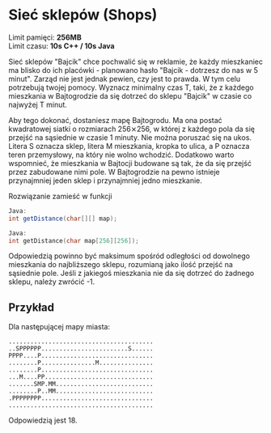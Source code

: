 # Sieć sklepów (Shops)

Limit pamięci: **256MB**  
Limit czasu: **10s C++ / 10s Java**

Sieć sklepów "Bajcik" chce pochwalić się w reklamie, że każdy mieszkaniec ma blisko do ich placówki - planowano hasło "Bajcik - dotrzesz do nas w 5 minut". 
Zarząd nie jest jednak pewien, czy jest to prawda. W tym celu potrzebują twojej pomocy.
Wyznacz minimalny czas T, taki, że z każdego mieszkania w Bajtogrodzie da się dotrzeć do sklepu "Bajcik" w czasie co najwyżej T minut.

Aby tego dokonać, dostaniesz mapę Bajtogrodu.
Ma ona postać kwadratowej siatki o rozmiarach 256⨯256, w której z każdego pola da się przejść na sąsiednie w czasie 1 minuty. Nie można poruszać się na ukos. 
Litera S oznacza sklep, litera M mieszkania, kropka to ulica, a P oznacza teren przemysłowy, na który nie wolno wchodzić. Dodatkowo warto wspomnieć, że mieszkania w Bajtocji budowane są tak, że da się przejść przez zabudowane nimi pole. 
W Bajtogrodzie na pewno istnieje przynajmniej jeden sklep i przynajmniej jedno mieszkanie.

Rozwiązanie zamieść w funkcji
```java
Java:
int getDistance(char[][] map);
```
```C++
Java:
int getDistance(char map[256][256]);
```
Odpowiedzią powinno być maksimum spośród odległości od dowolnego mieszkania do najbliższego sklepu, rozumianą jako ilość przejść na sąsiednie pole.
Jeśli z jakiegoś mieszkania nie da się dotrzeć do żadnego sklepu, należy zwrócić -1.

## Przykład
Dla następującej mapy miasta:
```
........................................
..SPPPPPP........................S......
PPPP....P...............................
........P...............M...............
........P...............................
...M....PP..............................
.......SMP.MM...........................
........P..MM...........................
.PPPPPPPP...............................
........................................
```
Odpowiedzią jest 18.
